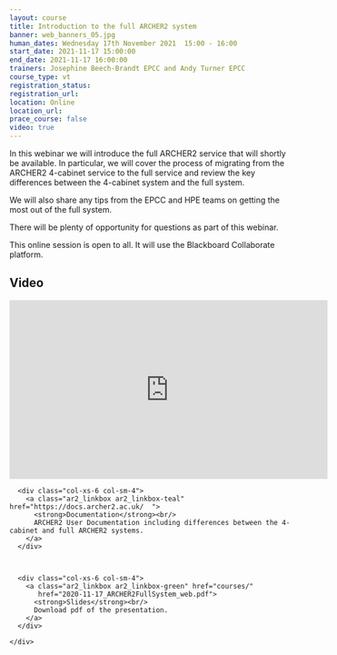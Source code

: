 ```yaml
---
layout: course
title: Introduction to the full ARCHER2 system 
banner: web_banners_05.jpg
human_dates: Wednesday 17th November 2021  15:00 - 16:00 
start_date: 2021-11-17 15:00:00
end_date: 2021-11-17 16:00:00
trainers: Josephine Beech-Brandt EPCC and Andy Turner EPCC
course_type: vt
registration_status: 
registration_url:
location: Online
location_url:
prace_course: false
video: true
---
```


In this webinar we will introduce the full ARCHER2 service that will shortly be available. In particular, we will cover the process of migrating from the ARCHER2 4-cabinet service to the full service and review the key differences between the 4-cabinet system and the full system. 

We will also share any tips from the EPCC and HPE teams on getting the most out of the full system. 

There will be plenty of opportunity for questions as part of this webinar.


This online session is open to all. It will use the Blackboard Collaborate platform.


<section id="service">

<!--

  <div class="row ">	

      <div class="col-xs-6 col-sm-4">
        <a class="ar2_linkbox ar2_linkbox-teal" 
          href="https://eu.bbcollab.com/guest/8d8a763f28dc42ba950bee5b582281f8">
          <strong>Join Session</strong><br/>
          Join this online session in your browser
        </a>
      </div>

      <div class="col-xs-6 col-sm-4">
        <a class="ar2_linkbox ar2_linkbox-green" href="courses/"
           href="myevents.ics">
          <strong>Add to Calendar</strong><br/>
          Download ICS file to add this event to your calendar complete with join link
        </a>
      </div>

											
    </div>

-->



<h2><a name="video">Video</a></h2>

<div>

<iframe title="Video"  width="560" height="315" src="https://www.youtube.com/embed/g6Q476XUq28" frameborder="0" allow="accelerometer; autoplay; encrypted-media; gyroscope; picture-in-picture" allowfullscreen></iframe>

</div>






<section id="service">
  <div class="container">
    <div class="row ">	



      <div class="col-xs-6 col-sm-4">
        <a class="ar2_linkbox ar2_linkbox-teal" href="https://docs.archer2.ac.uk/  ">
          <strong>Documentation</strong><br/>
          ARCHER2 User Documentation including differences between the 4-cabinet and full ARCHER2 systems.
        </a>
      </div>



      <div class="col-xs-6 col-sm-4">
        <a class="ar2_linkbox ar2_linkbox-green" href="courses/"
           href="2020-11-17_ARCHER2FullSystem_web.pdf">
          <strong>Slides</strong><br/>
          Download pdf of the presentation.
        </a>
      </div>
										
    </div>
  </div>
</section>


